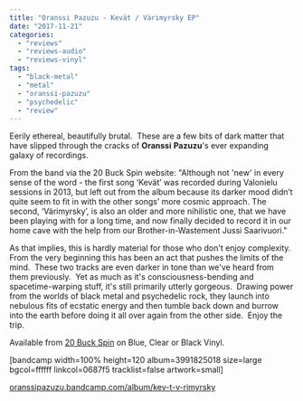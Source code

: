 ```yaml
---
title: "Oranssi Pazuzu - Kevät / Värimyrsky EP"
date: "2017-11-21"
categories: 
  - "reviews"
  - "reviews-audio"
  - "reviews-vinyl"
tags: 
  - "black-metal"
  - "metal"
  - "oranssi-pazuzu"
  - "psychedelic"
  - "review"
---
```


Eerily ethereal, beautifully brutal.  These are a few bits of dark matter that have slipped through the cracks of **Oranssi** **Pazuzu**'s ever expanding galaxy of recordings.

From the band via the 20 Buck Spin website: "Although not 'new' in every sense of the word - the first song ‘Kevät’ was recorded during Valonielu sessions in 2013, but left out from the album because its darker mood didn’t quite seem to fit in with the other songs’ more cosmic approach. The second, ‘Värimyrsky’, is also an older and more nihilistic one, that we have been playing with for a long time, and now finally decided to record it in our home cave with the help from our Brother-in-Wastement Jussi Saarivuori."

As that implies, this is hardly material for those who don't enjoy complexity.  From the very beginning this has been an act that pushes the limits of the mind.  These two tracks are even darker in tone than we've heard from them previously.  Yet as much as it's consciousness-bending and spacetime-warping stuff, it's still primarily utterly gorgeous.  Drawing power from the worlds of black metal and psychedelic rock, they launch into nebulous fits of ecstatic energy and then tumble back down and burrow into the earth before doing it all over again from the other side.  Enjoy the trip.

Available from [20 Buck Spin](https://www.20buckspin.com/collections/front/products/oranssi-pazuzu-kevat-varimyrsky-10-ep) on Blue, Clear or Black Vinyl.

\[bandcamp width=100% height=120 album=3991825018 size=large bgcol=ffffff linkcol=0687f5 tracklist=false artwork=small\]

[oranssipazuzu.bandcamp.com/album/kev-t-v-rimyrsky](https://oranssipazuzu.bandcamp.com/album/kev-t-v-rimyrsky)
